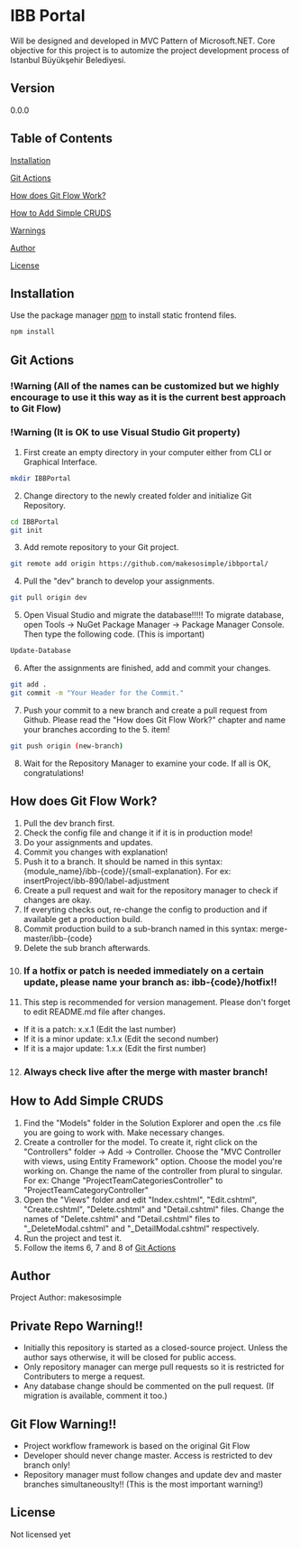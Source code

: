 # IBB Portal

Will be designed and developed in MVC Pattern of Microsoft.NET. Core objective for this project is to automize the project development process of Istanbul Büyükşehir Belediyesi. 

## Version
0.0.0

## Table of Contents
[Installation](#installation)

[Git Actions](#git-actions)

[How does Git Flow Work?](#how-does-git-flow-work)

[How to Add Simple CRUDS](#how-to-add-simple-cruds)

[Warnings](#private-repo-warning)

[Author](#author)

[License](#license)

## Installation

Use the package manager [npm](https://www.npmjs.com/package/npm) to install static frontend files.

```bash
npm install
```

## Git Actions

### !Warning (All of the names can be customized but we highly encourage to use it this way as it is the current best approach to Git Flow)  
### !Warning (It is OK to use Visual Studio Git property)  

1. First create an empty directory in your computer either from CLI or Graphical Interface.

```bash
mkdir IBBPortal
```

2. Change directory to the newly created folder and initialize Git Repository.

```bash
cd IBBPortal
git init
```

3. Add remote repository to your Git project.

```bash
git remote add origin https://github.com/makesosimple/ibbportal/
```

4. Pull the "dev" branch to develop your assignments.

```bash
git pull origin dev
```

5. Open Visual Studio and migrate the database!!!!! To migrate database, open Tools -> NuGet Package Manager -> Package Manager Console. Then type the following code. (This is important)

```bash
Update-Database
```

6. After the assignments are finished, add and commit your changes.

```bash
git add .
git commit -m "Your Header for the Commit."
```

7. Push your commit to a new branch and create a pull request from Github. Please read the "How does Git Flow Work?" chapter and name your branches according to the 5. item!

```bash
git push origin (new-branch)
```

8. Wait for the Repository Manager to examine your code. If all is OK, congratulations!

## How does Git Flow Work?
1. Pull the dev branch first.
2. Check the config file and change it if it is in production mode!
3. Do your assignments and updates.
4. Commit you changes with explanation!
5. Push it to a branch. It should be named in this syntax: {module_name}/ibb-{code}/{small-explanation}. For ex: insertProject/ibb-890/label-adjustment
6. Create a pull request and wait for the repository manager to check if changes are okay. 
7. If everyting checks out, re-change the config to production and if available get a production build.
8. Commit production build to a sub-branch named in this syntax: merge-master/ibb-{code}
9. Delete the sub branch afterwards.
10. ### If a hotfix or patch is needed immediately on a certain update, please name your branch as: ibb-{code}/hotfix!!
11. This step is recommended for version management. Please don't forget to edit README.md file after changes. 
- If it is a patch: x.x.1 (Edit the last number)
- If it is a minor update: x.1.x (Edit the second number)
- If it is a major update: 1.x.x (Edit the first number)
12. ### Always check live after the merge with master branch!

## How to Add Simple CRUDS
1. Find the "Models" folder in the Solution Explorer and open the .cs file you are going to work with. Make necessary changes.
2. Create a controller for the model. To create it, right click on the "Controllers" folder -> Add -> Controller. Choose the "MVC Controller with views, using Entity Framework" option. Choose the model you're working on. Change the name of the controller from plural to singular. For ex: Change "ProjectTeamCategoriesController" to "ProjectTeamCategoryController"
3. Open the "Views" folder and edit "Index.cshtml", "Edit.cshtml", "Create.cshtml", "Delete.cshtml" and "Detail.cshtml" files. Change the names of "Delete.cshtml" and "Detail.cshtml" files to "_DeleteModal.cshtml" and "_DetailModal.cshtml" respectively.
4. Run the project and test it. 
5. Follow the items 6, 7 and 8 of [Git Actions](#git-actions)

## Author
Project Author: makesosimple

## Private Repo Warning!!
- Initially this repository is started as a closed-source project. Unless the author says otherwise, it will be closed for public access. 
- Only repository manager can merge pull requests so it is restricted for Contributers to merge a request. 
- Any database change should be commented on the pull request. (If migration is available, comment it too.)

## Git Flow Warning!!
- Project workflow framework is based on the original Git Flow
- Developer should never change master. Access is restricted to dev branch only!
- Repository manager must follow changes and update dev and master branches simultaneouslty!! (This is the most important warning!)

## License
Not licensed yet
